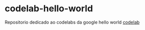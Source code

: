 # codelab-hello-world
Repositorio dedicado ao codelabs da google hello world 
[codelab](https://developer.android.com/codelabs/basic-android-kotlin-compose-first-app?continue=https%3A%2F%2Fdeveloper.android.com%2Fcourses%2Fpathways%2Fandroid-basics-compose-unit-1-pathway-2%23codelab-https%3A%2F%2Fdeveloper.android.com%2Fcodelabs%2Fbasic-android-kotlin-compose-first-app&%3Bauthuser=1&%3Bhl=pt-br&authuser=1&hl=pt-br#0)

